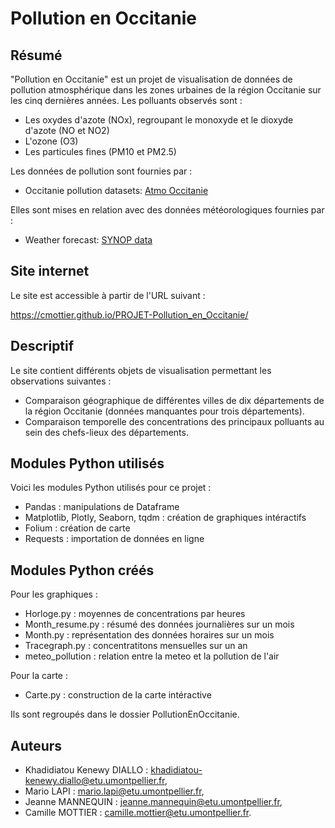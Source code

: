 # Pollution en Occitanie

## Résumé

"Pollution en Occitanie" est un projet de visualisation de données de pollution atmosphérique dans les zones urbaines de la région Occitanie sur les cinq dernières années. Les polluants observés sont :

- Les oxydes d'azote (NOx), regroupant le monoxyde et le dioxyde d'azote (NO et NO2)
- L'ozone (O3)
- Les particules fines (PM10 et PM2.5)

 Les données de pollution sont fournies par : 

- Occitanie pollution datasets: [Atmo Occitanie](https://data-atmo-occitanie.opendata.arcgis.com/pages/liste-des-flux)

Elles sont mises en relation avec des données météorologiques fournies par : 

- Weather forecast: [SYNOP data](https://public.opendatasoft.com/explore/dataset/donnees-synop-essentielles-omm/api/?sort=date)


## Site internet

Le site est accessible à partir de l'URL suivant :

<https://cmottier.github.io/PROJET-Pollution_en_Occitanie/>


## Descriptif

Le site contient différents objets de visualisation permettant les observations suivantes :

- Comparaison géographique de différentes villes de dix départements de la région Occitanie (données manquantes pour trois départements).
- Comparaison temporelle des concentrations des principaux polluants au sein des chefs-lieux des départements. 

## Modules Python utilisés


Voici les modules Python utilisés pour ce projet :

- Pandas : manipulations de Dataframe
- Matplotlib, Plotly, Seaborn, tqdm : création de graphiques intéractifs
- Folium : création de carte
- Requests : importation de données en ligne

## Modules Python créés

Pour les graphiques :

- Horloge.py : moyennes de concentrations par heures
- Month_resume.py : résumé des données journalières sur un mois
- Month.py : représentation des données horaires sur un mois
- Tracegraph.py : concentratitons mensuelles sur un an
- meteo_pollution : relation entre la meteo et la pollution de l'air

Pour la carte : 
- Carte.py : construction de la carte intéractive

Ils sont regroupés dans le dossier PollutionEnOccitanie. 

## Auteurs

- Khadidiatou Kenewy DIALLO : [khadidiatou-kenewy.diallo@etu.umontpellier.fr](mailto:khadidiatou-kenewy.diallo@etu.umontpellier.fr),
- Mario LAPI : [mario.lapi@etu.umontpellier.fr](mailto:mario.lapi@etu.umontpellier.fr),
- Jeanne MANNEQUIN : [jeanne.mannequin@etu.umontpellier.fr](mailto:jeanne.mannequin@etu.umontpellier.fr),
- Camille MOTTIER : [camille.mottier@etu.umontpellier.fr](mailto:camille.mottier@etu.umontpellier.fr).